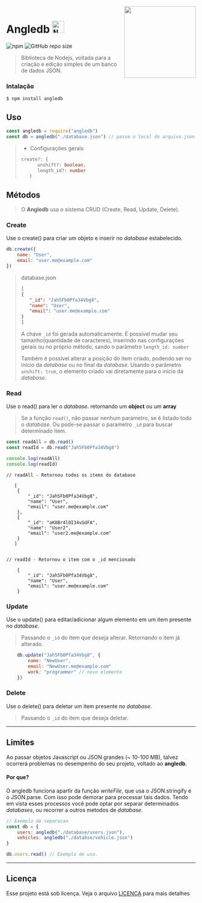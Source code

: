 <img src="https://cdn.jsdelivr.net/gh/gabrielgamaalves/cdnme.github@main/angledb/logorepo.png" align="right" width="190px">

# Angledb <code><img height="32" src="https://cdn.jsdelivr.net/gh/gabrielgamaalves/cdnme.github@main/angledb/logorepo.png" alt="Nodejs"/></code>
![npm](https://img.shields.io/npm/v/angledb?color=%23e02b2b&style=for-the-badge)
![GitHub repo size](https://img.shields.io/github/repo-size/gabrielgamaalves/angledb?style=for-the-badge) 

> Biblioteca de Nodejs, voltada para a criação e edição simples de um banco de dados JSON.

### Intalação
```
$ npm install angledb
```

## Uso
```js
const angledb = require("angledb")
const db = angledb("./database.json") // passe o local do arquivo.json + configurações gerais
```
> - Configurações gerais
> ```ts
> create?: {
>       unshift?: boolean,
>       length_id?: number
>    }
> ```

## Métodos
> O **Angledb** usa o sistema CRUD (Create, Read, Update, Delete).

### Create
Use o create() para criar um objeto e inserir no _database_ estabelecido.
```js
db.create({
    name: "User",
    email: "user.me@example.com"
})
```
> database.json
>```json
>[
>{
>    "_id": "Jah5Fb0Pfa34Vbg8",
>    "name": "User",
>    "email": "user.me@example.com"
>}
>]
>```
> A chave `_id` foi gerada automaticamente. É possível mudar seu tamanho(quantidade de caracteres), inserindo nas configurações gerais ou no próprio método, sando o parâmetro `length_id: number`
>
> Também é possível alterar a posição do item criado, podendo ser no início da _database_ ou no final da _database_.
> Usando o parâmetro ```unshift: true```, o elemento criado vai diretamente para o início da _database_.

### Read

Use o read() para ler o _database_. retornando um **object** ou um **array**
> Se a função `read()`, não passar nenhum parametro, se é listado todo o _database_.
> Ou pode-se passar o parametro `_id` para buscar determinado item.
```js
const readAll = db.read()
const readId = db.read("Jah5Fb0Pfa34Vbg8")

console.log(readAll)
console.log(readId)
```
```
// readAll - Retornou todos os items do database

   [
    {
        "_id": "Jah5Fb0Pfa34Vbg8",
        "name": "User",
        "email": "user.me@example.com"
    },
    {
        "_id": "aK8Br4lOI34vGdFA",
        "name": "User2",
        "email": "user2.me@example.com"
    }
   ]


// readId - Retornou o item com o _id mencionado

    {
        "_id": "Jah5Fb0Pfa34Vbg8",
        "name": "User",
        "email": "user.me@example.com"
    }
```

### Update

Use o update() para editar/adicionar algum elemento em um item presente no _database_.
> Passando o `_id` do item que deseja alterar. Retornando o item já alterado.
```js
    db.update("Jah5Fb0Pfa34Vbg8", {
        name: "NewUser",
        email: "NewUser.me@example.com"
        work: "programmer" // novo elemento
    })
```

### Delete
Use o delete() para deletar um item presente no _database_.
> Passando o `_id` do item que deseja deletar.

---------

## Limites
Ao passar objetos Javascript ou JSON grandes (~ 10-100 MB), talvez ocorrerá problemas no desempenho do seu projeto, voltado ao **angledb**.

#### **Por que?**
O angledb funciona apartir da função _writeFile_, que usa o JSON.stringify e o JSON.parse. Com isso pode demorar para processar tais dados. 
Tendo em vista esses processos você pode optar por separar determinados _databases_, ou recorrer a outros metodos de _database_.

```js
// Exemplo de separacao
const db = {
    users: angledb("./database/users.json"),
    vehicles: angledb("./databse/vehicle.json")
}

db.users.read() // Exemplo de uso.
```

---------
## Licença
Esse projeto está sob licença. Veja o arquivo [LICENÇA](LICENSE) para mais detalhes
